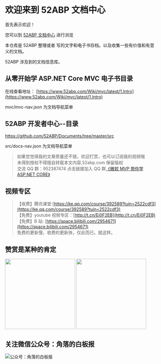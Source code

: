 # 欢迎来到 52ABP 文档中心

首先表示欢迎！

您可以到 [52ABP 文档中心](https://www.52abp.com/wiki/index) 进行浏览

本仓库是 52ABP 整理或者 写的文字和电子书存档。以及收集一些有价值和有意义的文档。

52ABP 涉及到的文档信息库。

## 从零开始学 ASP.NET Core MVC 电子书目录

在线查看地址： [https://www.52abp.com/Wiki/mvc/latest/1.Intro](https://www.52abp.com/Wiki/mvc/latest/1.Intro) </br>

mvc/mvc-nav.json 为文档导航菜单

## 52ABP 开发者中心--目录

<https://github.com/52ABP/Documents/tree/master/src>

src/docs-nav.json 为文档导航菜单

> 如果您觉得我的文章质量还不错，欢迎打赏，也可以订阅我的视频哦 </br>
> 未得到授权不得擅自转载本文内容,52abp.com 保留版权</br>
> 交流 QQ 群：952387474 点击链接加入 QQ 群[《微软 MVP 带你学 ASP.NET CORE》](https://jq.qq.com/?_wv=1027&k=5nq4PFQ)</br>

## 视频专区

> 【收费】腾讯课堂:[https://ke.qq.com/course/392589?tuin=2522cdf3](https://ke.qq.com/course/392589?tuin=2522cdf3) </br>
> 【免费】youtube 视频专区：[http://t.cn/Ei0F2EB](http://t.cn/Ei0F2EB) </br>
> 【免费】B 站: [https://space.bilibili.com/2954671](https://space.bilibili.com/2954671) </br>
> 免费的更新慢，收费的更新快，仅此而已。就这样。 </br>

## 赞赏是某种的肯定

<p class="center">

<img src="https://www.52abp.com/imgs/money-QR/alipay.png" width="230">

<img src="https://www.52abp.com/imgs/money-QR/wechatpay.jpg"  width="230">
</p>


## 关注微信公众号：角落的白板报

![公众号：角落的白板报](https://upload-images.jianshu.io/upload_images/1979022-f19c505c18160c16.png)
